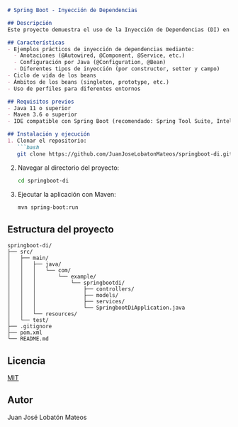 ```markdown
# Spring Boot - Inyección de Dependencias

## Descripción
Este proyecto demuestra el uso de la Inyección de Dependencias (DI) en Spring Boot, un concepto fundamental en el ecosistema Spring que permite reducir el acoplamiento entre componentes de una aplicación.

## Características
- Ejemplos prácticos de inyección de dependencias mediante:
  - Anotaciones (@Autowired, @Component, @Service, etc.)
  - Configuración por Java (@Configuration, @Bean)
  - Diferentes tipos de inyección (por constructor, setter y campo)
- Ciclo de vida de los beans
- Ámbitos de los beans (singleton, prototype, etc.)
- Uso de perfiles para diferentes entornos

## Requisitos previos
- Java 11 o superior
- Maven 3.6 o superior
- IDE compatible con Spring Boot (recomendado: Spring Tool Suite, IntelliJ IDEA o VS Code)

## Instalación y ejecución
1. Clonar el repositorio:
   ```bash
   git clone https://github.com/JuanJoseLobatonMateos/springboot-di.git
   ```
2. Navegar al directorio del proyecto:
   ```bash
   cd springboot-di
   ```
3. Ejecutar la aplicación con Maven:
   ```bash
   mvn spring-boot:run
   ```

## Estructura del proyecto
```
springboot-di/
├── src/
│   ├── main/
│   │   ├── java/
│   │   │   └── com/
│   │   │       └── example/
│   │   │           └── springbootdi/
│   │   │               ├── controllers/
│   │   │               ├── models/
│   │   │               ├── services/
│   │   │               └── SpringbootDiApplication.java
│   │   └── resources/
│   └── test/
├── .gitignore
├── pom.xml
└── README.md
```

## Licencia
[MIT](LICENSE)

## Autor
Juan José Lobatón Mateos
